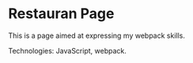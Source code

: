 # Restauran Page

This is a page aimed at expressing my webpack skills.

Technologies: JavaScript, webpack.
